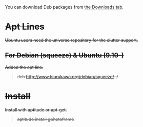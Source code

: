 You can download Deb packages from [the Downloads tab](http://code.google.com/p/gphotoframe/downloads/list).

# ~~Apt Lines~~ #

~~Ubuntu users need the universe repository for the clutter support.~~


## ~~For Debian (squeeze) & Ubuntu (9.10-)~~ ##

~~Added the apt line.~~

> ~~deb http://www.tsurukawa.org/debian/squeeze/ ./~~


# ~~Install~~ #

~~Install with aptitude or apt-get.~~

> ~~aptitude install gphotoframe~~
